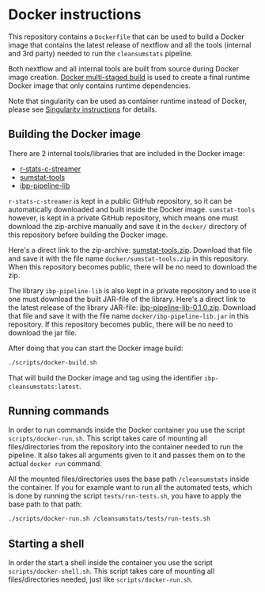 # Docker instructions

This repository contains a `Dockerfile` that can be used to build a Docker image
that contains the latest release of nextflow and all the tools
(internal and 3rd party) needed to run the `cleansumstats` pipeline.

Both nextflow and all internal tools are built from source during Docker image
creation. [Docker multi-staged build](https://docs.docker.com/develop/develop-images/multistage-build/)
is used to create a final runtime Docker image that only contains runtime dependencies.

Note that singularity can be used as container runtime instead of Docker, please
see [Singularity instructions](singularity.md) for details.

## Building the Docker image

There are 2 internal tools/libraries that are included in the Docker image:

- [r-stats-c-streamer](https://github.com/pappewaio/r-stats-c-streamer)
- [sumstat-tools](https://github.com/BioPsyk/sumstat-tools)
- [ibp-pipeline-lib](https://github.com/BioPsyk/ibp-pipeline-lib)

`r-stats-c-streamer` is kept in a public GitHub repository, so it can be automatically
downloaded and built inside the Docker image. `sumstat-tools` however, is kept in a
private GitHub repository, which means one must download the zip-archive manually and
save it in the `docker/` directory of this repository before building the Docker image.

Here's a direct link to the zip-archive:
[sumstat-tools.zip](https://github.com/BioPsyk/sumstat-tools/archive/6667f58010f3f083c83bf0126b582e9246fe4a42.zip).
Download that file and save it with the file name `docker/sumstat-tools.zip` in this
repository. When this repository becomes public, there will be no need to download the zip.

The library `ibp-pipeline-lib` is also kept in a private repository and to use it
one must download the built JAR-file of the library. Here's a direct link to the
latest release of the library JAR-file:
[ibp-pipeline-lib-0.1.0.zip](https://github.com/BioPsyk/ibp-pipeline-lib/releases/download/0.1.0/ibp-pipeline-lib-0.1.0.jar).
Download that file and save it with the file name `docker/ibp-pipeline-lib.jar` in this
repository. If this repository becomes public, there will be no need to download the jar file.

After doing that you can start the Docker image build:

```bash
./scripts/docker-build.sh
```

That will build the Docker image and tag using the identifier `ibp-cleansumstats:latest`.

## Running commands

In order to run commands inside the Docker container you use the script
`scripts/docker-run.sh`. This script takes care of mounting all files/directories
from the repository into the container needed to run the pipeline. It also takes
all arguments given to it and passes them on to the actual `docker run` command.

All the mounted files/directories uses the base path `/cleansumstats` inside
the container. If you for example want to run all the automated tests, which
is done by running the script `tests/run-tests.sh`, you have to apply the
base path to that path:

```bash
./scripts/docker-run.sh /cleansumstats/tests/run-tests.sh
```

## Starting a shell

In order the start a shell inside the container you use the script
`scripts/docker-shell.sh`. This script takes care of mounting all
files/directories needed, just like `scripts/docker-run.sh`.

